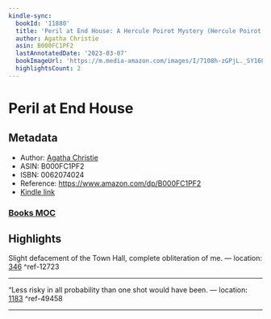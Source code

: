 ```yaml
---
kindle-sync:
  bookId: '11880'
  title: 'Peril at End House: A Hercule Poirot Mystery (Hercule Poirot series Book 8)'
  author: Agatha Christie
  asin: B000FC1PF2
  lastAnnotatedDate: '2023-03-07'
  bookImageUrl: 'https://m.media-amazon.com/images/I/7108h-zGPjL._SY160.jpg'
  highlightsCount: 2
---
```

# Peril at End House
## Metadata
* Author: [Agatha Christie](https://www.amazon.comundefined)
* ASIN: B000FC1PF2
* ISBN: 0062074024
* Reference: https://www.amazon.com/dp/B000FC1PF2
* [Kindle link](kindle://book?action=open&asin=B000FC1PF2)

### [Books MOC](Books%20MOC.md)
## Highlights
Slight defacement of the Town Hall, complete obliteration of me. — location: [346](kindle://book?action=open&asin=B000FC1PF2&location=346) ^ref-12723

---
“Less risky in all probability than one shot would have been. — location: [1183](kindle://book?action=open&asin=B000FC1PF2&location=1183) ^ref-49458

---
